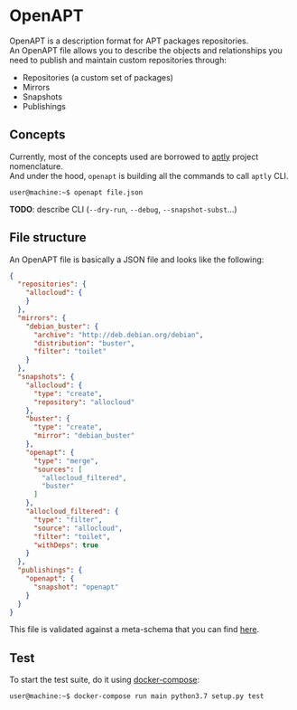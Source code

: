 OpenAPT
=======

OpenAPT is a description format for APT packages repositories.  
An OpenAPT file allows you to describe the objects and relationships you need to publish and maintain custom repositories through:

* Repositories (a custom set of packages)
* Mirrors
* Snapshots
* Publishings

## Concepts

Currently, most of the concepts used are borrowed to [aptly](https://www.aptly.info/) project nomenclature.  
And under the hood, `openapt` is building all the commands to call `aptly` CLI.

```
user@machine:~$ openapt file.json
```

**TODO**: describe CLI (`--dry-run`, `--debug`, `--snapshot-subst`...)

## File structure

An OpenAPT file is basically a JSON file and looks like the following:

```json
{
  "repositories": {
    "allocloud": {
    }
  },
  "mirrors": {
    "debian_buster": {
      "archive": "http://deb.debian.org/debian",
      "distribution": "buster",
      "filter": "toilet"
    }
  },
  "snapshots": {
    "allocloud": {
      "type": "create",
      "repository": "allocloud"
    },
    "buster": {
      "type": "create",
      "mirror": "debian_buster"
    },
    "openapt": {
      "type": "merge",
      "sources": [
        "allocloud_filtered",
        "buster"
      ]
    },
    "allocloud_filtered": {
      "type": "filter",
      "source": "allocloud",
      "filter": "toilet",
      "withDeps": true
    }
  },
  "publishings": {
    "openapt": {
      "snapshot": "openapt"
    }
  }
}
```

This file is validated against a meta-schema that you can find [here](https://gitlab.eyepea.eu/allocloud/openapt/blob/develop/allocloud/openapt/meta-schema.json).

## Test

To start the test suite, do it using [docker-compose](https://docs.docker.com/compose/):

```bash
user@machine:~$ docker-compose run main python3.7 setup.py test
```
